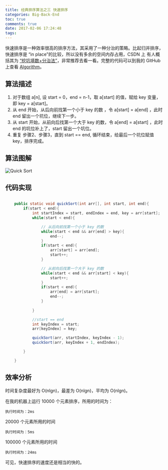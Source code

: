 ```yaml
---
title: 经典排序算法之三 快速排序
categories: Big-Back-End
toc: true
comments: true
date: 2017-02-06 17:24:48
tags:
---
```


快速排序是一种效率很高的排序方法，其采用了一种分治的策略。比起归并排序，快速排序是 “in place”的比较，所以没有多余的空间内存占用，CSDN 上 有人概括其为 [“挖坑填数+分治法”](http://blog.csdn.net/morewindows/article/details/6684558)，非常推荐去看一看。完整的代码可以到我的 GitHub 上查看 [Algorithm](https://github.com/mjd507/Algorithm)。

<!--more-->

## 算法描述
1. 对于数组 a[n], 设 start = 0，end = n-1，取 a[start] 的值，赋给 key 变量，即 key = a[start]。
2. 从 end 开始，从后向前找第一个小于 key 的数 ，令 a[start] = a[end] ，此时 end 留出一个坑位，继续下一步。
3. 从 start 开始，从前向后找第一个大于 key 的数，令 a[end] = a[start] ，此时 end 的坑位补上了，start 留出一个坑位。
4. 重复 步骤2、步骤3，直到 start == end, 循环结束，给最后一个坑位赋值 key，排序完成。


## 算法图解

![Quick Sort](https://user-images.githubusercontent.com/8939151/111022705-65aacb80-840f-11eb-8598-1806d78e1e1e.png)

## 代码实现

```java

	public static void quickSort(int arr[], int start, int end){
		if(start < end){
			int startIndex = start, endIndex = end, key = arr[start];
			while(start < end){

				// 从后向前找第一个小于 key 的数  
				while(start < end && arr[end] > key){
					end--;
				}
				if(start < end){
					arr[start] = arr[end];
					start++;
				}

				// 从前向后找第一个大于 key 的数  
				while(start < end && arr[start] < key){
					start++;
				}
				if(start < end){
					arr[end] = arr[start];
					end--;
				}
			
			}

			//start == end
			int keyIndex = start;
			arr[keyIndex] = key;

			quickSort(arr, startIndex, keyIndex - 1);
			quickSort(arr, keyIndex + 1, endIndex);

		}

	}

```

## 效率分析

时间复杂度最好为 O(nlgn)，最差为 O(nlgn)，平均为 O(nlgn)。


在我的机器上运行 10000 个元素排序，所用的时间为：

```
执行时间为：2ms
```

20000 个元素所用的时间

```
执行时间为：5ms
```

100000 个元素所用的时间

```
执行时间为：24ms
```

可见，快速排序的速度还是相当的快的。


